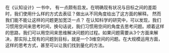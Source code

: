 在《认知设计》一书中， 有一点颇有启发。在明确现有状况与目标之间的差距时，我们使用什么样的方式去表征？做出从不同角度给出了这方面的解释。
然而我们能不能让这样的问题更加宽泛一点？
在认知科学的研究中，可以发现，我们习惯用空间来思考时间，换句话说，我们习惯用空间的角度去思考问题。顺着这样的思路，我们可以用空间来思维解决问题的过程。如果问题需要从3个方面来解决，那实际上现有的问题到目标，就是一个3维空间的问题。在大规模运用方面，这样的思考方式，甚至可以让我们找到量化的方法。